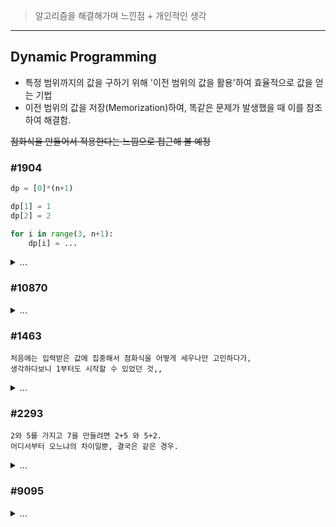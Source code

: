 > 알고리즘을 해결해가며 느낀점 + 개인적인 생각

---
## Dynamic Programming

- 특정 범위까지의 값을 구하기 위해 '이전 범위의 값을 활용'하여 효율적으로 값을 얻는 기법
- 이전 범위의 값을 저장(Memorization)하여, 똑같은 문제가 발생했을 때 이를 참조하여 해결함.

~~점화식을 만들어서 적용한다는 느낌으로 접근해 볼 예정~~

### #1904

``` python
dp = [0]*(n+1)

dp[1] = 1
dp[2] = 2

for i in range(3, n+1):
    dp[i] = ...
```

<details>
<summary> ... </summary>

    첫 DP 문제.
    점화식을 만들어서 푼다는 것 까지는 이해했으나, 아직 문제 풀이에 있어서는 감을 잡지 못한 상태 ㅠ
</details>

### #10870

<details>
<summary> ... </summary>

    처음 풀어본 문제보다 난이도 -1 같은 느낌.
    n이 0 인 경우 따로 처리하는 것보다 깔끔하게 풀어볼 방법을 생각 해봐야겠다.
</details>

### #1463
    처음에는 입력받은 값에 집중해서 점화식을 어떻게 세우나만 고민하다가,
    생각하다보니 1부터도 시작할 수 있었던 것,,
<details>
<summary> ... </summary>

    처음 풀어본 문제보다 난이도 +5 같은 느낌.
    이게 DP 문제구나 싶었다.
    
    유사한 DP 문제가 나온다면 거뜬하게 풀 수 있을 것 같다만,
    문제를 DP로 풀어야 한다는 점을 떠올릴 수 있는 방법이 미숙한 것 같다.
</details>

### #2293
    2와 5를 가지고 7을 만들려면 2+5 와 5+2.
    어디서부터 오느냐의 차이일뿐, 결국은 같은 경우.
<details>
<summary> ... </summary>

    이전 문제보다 난이도 +2 같은 느낌.

    유사한 DP 문제라고 생각했고, dp[0] 까지 초기화 값을 잘 넣어줬으나 생각보다 잘 안풀렸다.
    값을 만드는 방법에 치중하다보니 '구성이 같으나 순서가 다른 경우'를 고려하기가 어려웠다.


    실버 문제와 골드 문제가 괜히 나눠진게 아니구나 싶은 느낌을 받았다.

~~근데 돈을 안내는 경우는 "아무 것도 안낸다."라는 조건이니까 1이 맞겠지?~~
</details>


### #9095
<details>
<summary> ... </summary>

    처음 문제보다 난이도 +1 같은 느낌.
    #2293 문제를 응용해서 풀어본 것 같은 느낌적인 느낌.
</details>